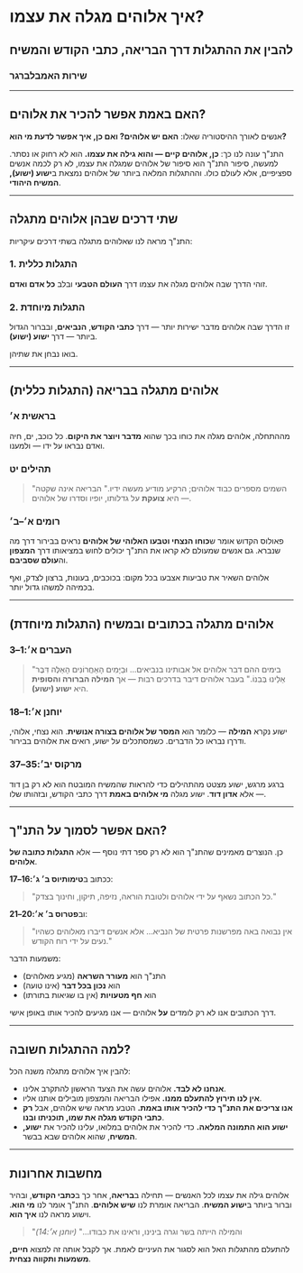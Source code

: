 # איך אלוהים מגלה את עצמו?

## להבין את ההתגלות דרך הבריאה, כתבי הקודש והמשיח

### שירות האמבלברגר

---

## האם באמת אפשר להכיר את אלוהים?

אנשים לאורך ההיסטוריה שאלו:
**האם יש אלוהים? ואם כן, איך אפשר לדעת מי הוא?**

התנ"ך עונה לנו כך: **כן, אלוהים קיים — והוא גילה את עצמו.** הוא לא רחוק או נסתר. למעשה, סיפור התנ"ך הוא סיפור של אלוהים שמגלה את עצמו, לא רק לכמה אנשים ספציפיים, אלא לעולם כולו. וההתגלות המלאה ביותר של אלוהים נמצאת ב**ישוע (ישוע), המשיח היהודי**.

---

## שתי דרכים שבהן אלוהים מתגלה

התנ"ך מראה לנו שאלוהים מתגלה בשתי דרכים עיקריות:

### 1. **התגלות כללית**

זוהי הדרך שבה אלוהים מגלה את עצמו דרך **העולם הטבעי** ובלב **כל אדם ואדם**.

### 2. **התגלות מיוחדת**

זו הדרך שבה אלוהים מדבר ישירות יותר — דרך **כתבי הקודש**, **הנביאים**, ובברור הגדול ביותר — דרך **ישוע (ישוע)**.

בואו נבחן את שתיהן.

---

## אלוהים מתגלה בבריאה (התגלות כללית)

### בראשית א׳

מההתחלה, אלוהים מגלה את כוחו בכך שהוא **מדבר ויוצר את היקום**. כל כוכב, ים, חיה ואדם נבראו על ידו — ולמענו.

### תהילים יט

> "השמים מספרים כבוד אלוהים; הרקיע מודיע מעשה ידיו."
> הבריאה אינה שקטה — היא **צועקת** על גדלותו, יופיו וסדרו של אלוהים.

### רומים א׳–ב׳

פאולוס הקדוש אומר ש**כוחו הנצחי וטבעו האלוהי של אלוהים** נראים בבירור דרך מה שנברא. גם אנשים שמעולם לא קראו את התנ"ך יכולים לחוש במציאותו דרך **המצפון** וה**עולם שסביבם**.

אלוהים השאיר את טביעות אצבעו בכל מקום: בכוכבים, בעונות, ברצון לצדק, ואף בכמיהה למשהו גדול יותר.

---

## אלוהים מתגלה בכתובים ובמשיח (התגלות מיוחדת)

### העברים א׳:1–3

> "בימים ההם דבר אלוהים אל אבותינו בנביאים... וּבַיָּמִים הָאַחֲרוֹנִים הָאֵלֶּה דִּבֶּר אֵלֵינוּ בְּבִנוֹ."
> בעבר אלוהים דיבר בדרכים רבות — אך **המילה הברורה והסופית** היא **ישוע (ישוע)**.

### יוחנן א׳:1–18

ישוע נקרא **המילה** — כלומר הוא **המסר של אלוהים בצורה אנושית**. הוא נצחי, אלוהי, ודרךו נבראו כל הדברים. כשמסתכלים על ישוע, רואים את אלוהים בבירור.

### מרקוס יב׳:35–37

ברגע מרגש, ישוע מצטט מהתהילים כדי להראות שהמשיח המובטח הוא לא רק בן דוד — אלא **אדון דוד**. ישוע מגלה **מי אלוהים באמת** דרך כתבי הקודש, ובזהותו שלו.

---

## האם אפשר לסמוך על התנ"ך?

כן. הנוצרים מאמינים שהתנ"ך הוא לא רק ספר דתי נוסף — אלא **התגלות כתובה של אלוהים**.

ככתוב ב**טימותיוס ב׳ ג׳:16–17**:

> "כל הכתוב נשאף על ידי אלוהים ולטובת הוראה, נזיפה, תיקון, וחינוך בצדק."

וב**פטרוס ב׳ א׳:20–21**:

> "אין נבואה באה מפרשנות פרטית של הנביא... אלא אנשים דיברו מאלוהים כשהיו נעים על ידי רוח הקודש."

משמעות הדבר:

- התנ"ך הוא **מעורר השראה** (מגיע מאלוהים)
- הוא **נכון בכל דבר** (אינו טועה)
- הוא **חף מטעויות** (אין בו שגיאות בתורתו)

דרך הכתובים אנו לא רק לומדים **על** אלוהים — אנו מגיעים להכיר אותו באופן אישי.

---

## למה ההתגלות חשובה?

להבין איך אלוהים מתגלה משנה הכל:

- **אנחנו לא לבד.** אלוהים עשה את הצעד הראשון להתקרב אלינו.
- **אין לנו תירוץ להתעלם ממנו.** אפילו הבריאה והמצפון מובילים אותנו אליו.
- **אנו צריכים את התנ"ך כדי להכיר אותו באמת.** הטבע מראה שיש אלוהים, אבל **רק כתבי הקודש מגלה את שמו, תוכניתו ובנו**.
- **ישוע הוא התמונה המלאה.** כדי להכיר את אלוהים במלואו, עלינו להכיר את **ישוע, המשיח**, שהוא אלוהים שבא בבשר.

---

## מחשבות אחרונות

אלוהים גילה את עצמו לכל האנשים — תחילה ב**בריאה**, אחר כך ב**כתבי הקודש**, ובהיר וברור ביותר ב**ישוע המשיח**. הבריאה אומרת לנו **שיש אלוהים**. התנ"ך אומר לנו **מי הוא**. וישוע מראה לנו **איך הוא**.

> "והמילה הייתה בשר וגרה בינינו, וראינו את כבודו..."
> _(יוחנן א׳:14)_

להתעלם מהתגלות האל הוא לסגור את העיניים לאמת. אך לקבל אותה זה למצוא **חיים, משמעות ותקווה נצחית**.

